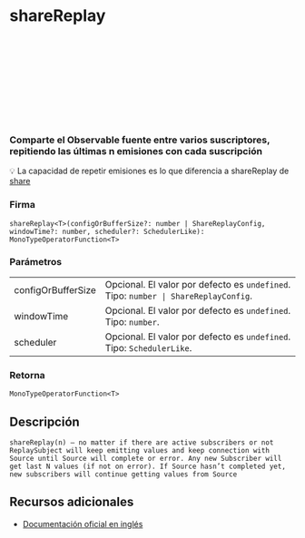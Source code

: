 <div class="page-heading">

# shareReplay

<a target="_blank" href="https://github.com/ReactiveX/rxjs/blob/master/src/internal/operators/shareReplay.ts">
<svg>
  <use xlink:href="/assets/icons/github.svg#github"></use>
</svg>
</a>
</div>

### Comparte el Observable fuente entre varios suscriptores, repitiendo las últimas n emisiones con cada suscripción

💡 La capacidad de repetir emisiones es lo que diferencia a shareReplay de <a href="/operators/multicasting/share">share</a>

### Firma

`shareReplay<T>(configOrBufferSize?: number | ShareReplayConfig, windowTime?: number, scheduler?: SchedulerLike): MonoTypeOperatorFunction<T>`

### Parámetros

<table>
<tr><td>configOrBufferSize</td><td>Opcional. El valor por defecto es <code>undefined</code>.
Tipo: <code>number | ShareReplayConfig</code>.</td></tr>
<tr><td>windowTime</td><td>Opcional. El valor por defecto es <code>undefined</code>.
Tipo: <code>number</code>.</td></tr>
<tr><td>scheduler</td><td>Opcional. El valor por defecto es <code>undefined</code>.
Tipo: <code>SchedulerLike</code>.</td></tr>
</table>

### Retorna

`MonoTypeOperatorFunction<T>`

## Descripción

    shareReplay(n) — no matter if there are active subscribers or not ReplaySubject will keep emitting values and keep connection with Source until Source will complete or error. Any new Subscriber will get last N values (if not on error). If Source hasn’t completed yet, new subscribers will continue getting values from Source

<!-- ## Ejemplos

[StackBlitz]()

```javascript

```

Comparación entre `share` y `shareReplay`

[StackBlitz]()

```javascript

``` -->

## Recursos adicionales

- <a target="_blank" href="https://rxjs.dev/api/operators/shareReplay">Documentación oficial en inglés</a>
